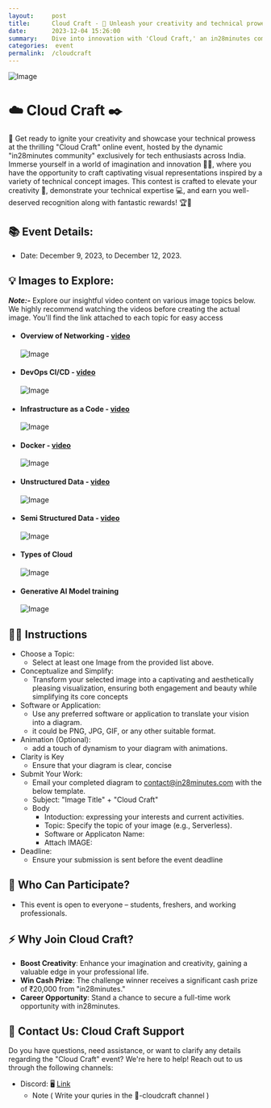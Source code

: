 ```yaml
---
layout:     post
title:      Cloud Craft - 💪 Unleash your creativity and technical prowess ⚡
date:       2023-12-04 15:26:00
summary:    Dive into innovation with 'Cloud Craft,' an in28minutes community event for Indian tech enthusiasts! 🚀✨ Elevate your creativity, showcase expertise, and win fantastic rewards! 💻🏆
categories:  event
permalink:  /cloudcraft
---
```


![Image](/images/cloudcraft/title_image_three.png "Cloud Craft")

# ☁️ Cloud Craft ✒️
🚀 Get ready to ignite your creativity and showcase your technical prowess at the thrilling "Cloud Craft" online event, hosted by the dynamic "in28minutes community" exclusively for tech enthusiasts across India. Immerse yourself in a world of imagination and innovation 🌈✨, where you have the opportunity to craft captivating visual representations inspired by a variety of technical concept images. This contest is crafted to elevate your creativity 🎨, demonstrate your technical expertise 💻, and earn you well-deserved recognition along with fantastic rewards! 🏆🎉

## 📚 Event Details:
- Date: December 9, 2023, to December 12, 2023.

## 💡 Images to Explore:
***Note:-*** Explore our insightful video content on various image topics below. We highly recommend watching the videos before creating the actual image. You'll find the link attached to each topic for easy access

- #### Overview of Networking - [video](https://www.youtube.com/watch?v=nBwDFt1LHCg)
    ![Image](/images/cloudcraft/networking.png "Cloud Craft")

- #### DevOps CI/CD - [video](https://www.youtube.com/watch?v=rM76t6ksPrQ)
    ![Image](/images/cloudcraft/devops_cicd.png "Cloud Craft")

- #### Infrastructure as a Code - [video](https://www.youtube.com/watch?v=rM76t6ksPrQ)
    ![Image](/images/cloudcraft/IAC.png "Cloud Craft")

- #### Docker - [video](https://www.youtube.com/watch?v=6FqrZ6qq2Q4&list=PLBBog2r6uMCQgjZrb1auB1VdMrS-YqYzz&index=4)
    ![Image](/images/cloudcraft/docker.png "Cloud Craft")

- #### Unstructured Data - [video](https://www.youtube.com/watch?v=3cWS58Odzro&list=PLBBog2r6uMCQgjZrb1auB1VdMrS-YqYzz&index=8)
    ![Image](/images/cloudcraft/unstructured_data.png "Cloud Craft")

- #### Semi Structured Data - [video](https://www.youtube.com/watch?v=h-qM4J2ueHQ&list=PLBBog2r6uMCQgjZrb1auB1VdMrS-YqYzz&index=11)
    ![Image](/images/cloudcraft/semi_structured_data.png "Cloud Craft")

- #### Types of Cloud
    ![Image](/images/cloudcraft/types_of_cloud.jpg "Cloud Craft")

- #### Generative AI Model training
    ![Image](/images/cloudcraft/Gen-ai-model-training.png "Cloud Craft")

## 🧑‍🏫 Instructions
- Choose a Topic:
    - Select at least one Image from the provided list above.
- Conceptualize and Simplify:
    - Transform your selected image into a captivating and aesthetically pleasing visualization, ensuring both engagement and beauty while simplifying its core concepts
- Software or Application:
    - Use any preferred software or application to translate your vision into a diagram.
    - it could be PNG, JPG, GIF, or any other suitable format.
- Animation (Optional):
    - add a touch of dynamism to your diagram with animations.
- Clarity is Key
    - Ensure that your diagram is clear, concise
- Submit Your Work:
    - Email your completed diagram to contact@in28minutes.com with the below template.
    - Subject: "Image Title" + "Cloud Craft"
    - Body
        - Intoduction:  expressing your interests and current activities.
        - Topic:  Specify the topic of your image (e.g., Serverless).
        - Software or Applicaton Name:
        - Attach IMAGE:
- Deadline:
    - Ensure your submission is sent before the event deadline


## 🤔 Who Can Participate?
- This event is open to everyone – students, freshers, and working professionals.

## ⚡ Why Join Cloud Craft?
- **Boost Creativity**: Enhance your imagination and creativity, gaining a valuable edge in your professional life.
- **Win Cash Prize**: The challenge winner receives a significant cash prize of ₹20,000 from "in28minutes."
- **Career Opportunity**: Stand a chance to secure a full-time work opportunity with in28minutes.


## 🤙 Contact Us: Cloud Craft Support

Do you have questions, need assistance, or want to clarify any details regarding the "Cloud Craft" event? We're here to help! Reach out to us through the following channels:

- Discord: 🖥️ [Link](https://discord.gg/FGq6FTyS5N)
    - Note ( Write your quries in the 🚁-cloudcraft channel )


